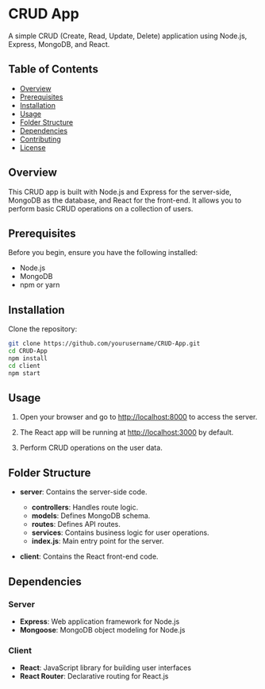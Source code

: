 # CRUD App

A simple CRUD (Create, Read, Update, Delete) application using Node.js, Express, MongoDB, and React.

## Table of Contents

- [Overview](#overview)
- [Prerequisites](#prerequisites)
- [Installation](#installation)
- [Usage](#usage)
- [Folder Structure](#folder-structure)
- [Dependencies](#dependencies)
- [Contributing](#contributing)
- [License](#license)

## Overview

This CRUD app is built with Node.js and Express for the server-side, MongoDB as the database, and React for the front-end. It allows you to perform basic CRUD operations on a collection of users.

## Prerequisites

Before you begin, ensure you have the following installed:

- Node.js
- MongoDB
- npm or yarn

## Installation

Clone the repository:

```bash
git clone https://github.com/yourusername/CRUD-App.git
cd CRUD-App
npm install
cd client
npm start


```

## Usage

1. Open your browser and go to [http://localhost:8000](http://localhost:8000) to access the server.

2. The React app will be running at [http://localhost:3000](http://localhost:3000) by default.

3. Perform CRUD operations on the user data.

## Folder Structure

- **server**: Contains the server-side code.
  - **controllers**: Handles route logic.
  - **models**: Defines MongoDB schema.
  - **routes**: Defines API routes.
  - **services**: Contains business logic for user operations.
  - **index.js**: Main entry point for the server.

- **client**: Contains the React front-end code.

## Dependencies

### Server

- **Express**: Web application framework for Node.js
- **Mongoose**: MongoDB object modeling for Node.js

### Client

- **React**: JavaScript library for building user interfaces
- **React Router**: Declarative routing for React.js

